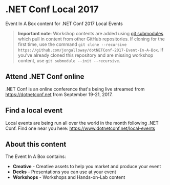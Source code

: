# .NET Conf Local 2017
Event In A Box content for .NET Conf 2017 Local Events

> **Important note**: Workshop contents are added using [git submodules](https://github.com/blog/2104-working-with-submodules) which pull in content from other GitHub repositories. If cloning for the first time, use the command `git clone --recursive https://github.com/jongalloway/dotNETConf-2017-Event-In-A-Box`. If you've already cloned this repository and are missing workshop content, use `git submodule --init --recursive`.

## Attend .NET Conf online
.NET Conf is an online conference that's being live streamed from https://dotnetconf.net from September 19-21, 2017.

## Find a local event
Local events are being run all over the world in the month following .NET Conf. Find one near you here: https://www.dotnetconf.net/local-events

## About this content
The Event In A Box contains:
* **Creative** - Creative assets to help you market and produce your event
* **Decks** - Presentations you can use at your event
* **Workshops** - Workshops and Hands-on-Lab content 
